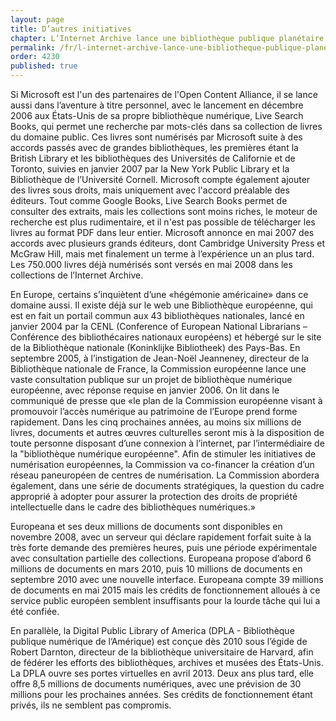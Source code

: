 ```yaml
---
layout: page
title: D’autres initiatives
chapter: L’Internet Archive lance une bibliothèque publique planétaire
permalink: /fr/l-internet-archive-lance-une-bibliotheque-publique-planetaire/d-autres-initiatives/
order: 4230
published: true
---
```

<p>Si Microsoft est l'un des partenaires de l'Open Content Alliance, il se lance aussi dans l’aventure à titre personnel, avec le lancement en décembre 2006 aux États-Unis de sa propre bibliothèque numérique, Live Search Books, qui permet une recherche par mots-clés dans sa collection de livres du domaine public. Ces livres sont numérisés par Microsoft suite à des accords passés avec de grandes bibliothèques, les premières étant la British Library et les bibliothèques des Universités de Californie et de Toronto, suivies en janvier 2007 par la New York Public Library et la Bibliothèque de l’Université Cornell. Microsoft compte également ajouter des livres sous droits, mais uniquement avec l'accord préalable des éditeurs. Tout comme Google Books, Live Search Books permet de consulter des extraits, mais les collections sont moins riches, le moteur de recherche est plus rudimentaire, et il n'est pas possible de télécharger les livres au format PDF dans leur entier. Microsoft annonce en mai 2007 des accords avec plusieurs grands éditeurs, dont Cambridge University Press et McGraw Hill, mais met finalement un terme à l’expérience un an plus tard. Les 750.000 livres déjà numérisés sont versés en mai 2008 dans les collections de l’Internet Archive.</p>

<p>En Europe, certains s’inquiètent d’une «hégémonie américaine» dans ce domaine aussi. Il existe déjà sur le web une Bibliothèque européenne, qui est en fait un portail commun aux 43 bibliothèques nationales, lancé en janvier 2004 par la CENL (Conference of European National Librarians – Conférence des bibliothécaires nationaux européens) et hébergé sur le site de la Bibliothèque nationale (Koninklijke Bibliotheek) des Pays-Bas. En septembre 2005, à l’instigation de Jean-Noël Jeanneney, directeur de la Bibliothèque nationale de France, la Commission européenne lance une vaste consultation publique sur un projet de bibliothèque numérique européenne, avec réponse requise en janvier 2006. On lit dans le communiqué de presse que «le plan de la Commission européenne visant à promouvoir l’accès numérique au patrimoine de l’Europe prend forme rapidement. Dans les cinq prochaines années, au moins six millions de livres, documents et autres œuvres culturelles seront mis à la disposition de toute personne disposant d’une connexion à l’internet, par l’intermédiaire de la "bibliothèque numérique européenne". Afin de stimuler les initiatives de numérisation européennes, la Commission va co-financer la création d’un réseau paneuropéen de centres de numérisation. La Commission abordera également, dans une série de documents stratégiques, la question du cadre approprié à adopter pour assurer la protection des droits de propriété intellectuelle dans le cadre des bibliothèques numériques.»</p>

<p>Europeana et ses deux millions de documents sont disponibles en novembre 2008, avec un serveur qui déclare rapidement forfait suite à la très forte demande des premières heures, puis une période expérimentale avec consultation partielle des collections. Europeana propose d’abord 6 millions de documents en mars 2010, puis 10 millions de documents en septembre 2010 avec une nouvelle interface. Europeana compte 39 millions de documents en mai 2015 mais les crédits de fonctionnement alloués à ce service public européen semblent insuffisants pour la lourde tâche qui lui a été confiée.</p>

<p>En parallèle, la Digital Public Library of America (DPLA - Bibliothèque publique numérique de l’Amérique) est conçue dès 2010 sous l’égide de Robert Darnton, directeur de la bibliothèque universitaire de Harvard, afin de fédérer les efforts des bibliothèques, archives et musées des États-Unis. La DPLA ouvre ses portes virtuelles en avril 2013. Deux ans plus tard, elle offre 8,5 millions de documents numériques, avec une prévision de 30 millions pour les prochaines années. Ses crédits de fonctionnement étant privés, ils ne semblent pas compromis.</p>